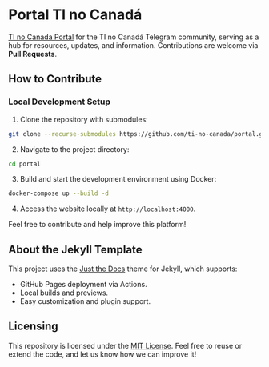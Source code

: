 # Portal TI no Canadá

 [TI no Canada Portal](https://ti-no-canada.github.io/portal/) for the TI no Canadá Telegram community, serving as a hub for resources, updates, and information. Contributions are welcome via **Pull Requests**.

## How to Contribute

### Local Development Setup

1. Clone the repository with submodules:
  ```bash
  git clone --recurse-submodules https://github.com/ti-no-canada/portal.git
  ```

2. Navigate to the project directory:
  ```bash
  cd portal
  ```

3. Build and start the development environment using Docker:
  ```bash
  docker-compose up --build -d
  ```

4. Access the website locally at `http://localhost:4000`.

Feel free to contribute and help improve this platform!

## About the Jekyll Template

This project uses the [Just the Docs] theme for Jekyll, which supports:

- GitHub Pages deployment via Actions.
- Local builds and previews.
- Easy customization and plugin support.

## Licensing

This repository is licensed under the [MIT License]. Feel free to reuse or extend the code, and let us know how we can improve it!

[Just the Docs]: https://just-the-docs.github.io/just-the-docs/
[use this template]: https://github.com/just-the-docs/just-the-docs-template/generate
[MIT License]: https://en.wikipedia.org/wiki/MIT_License
